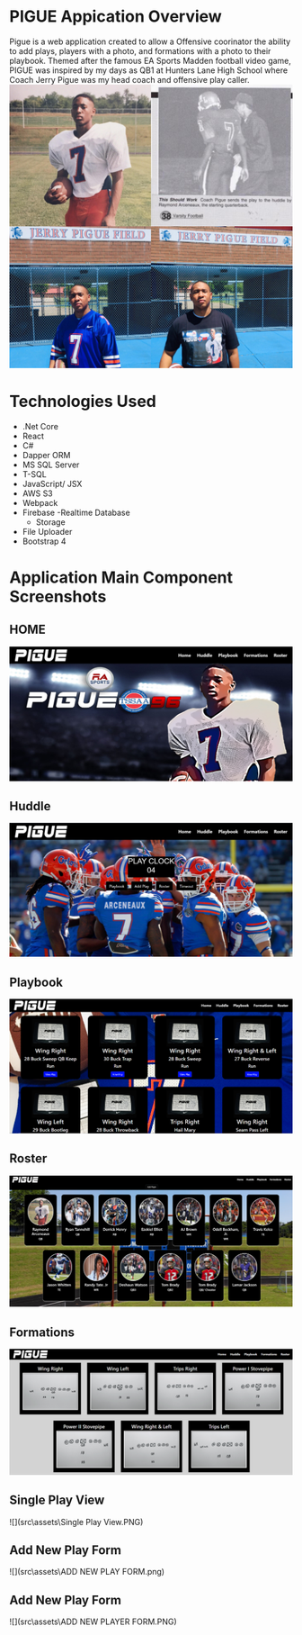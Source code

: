 # PIGUE Appication Overview

Pigue is a web application created to allow a Offensive coorinator the ability to add plays, players with a photo, and formations with a photo to their playbook.
Themed after the famous EA Sports Madden football video game, PIGUE was inspired by my days as QB1 at Hunters Lane High School where Coach Jerry Pigue was my head coach and offensive play caller.
![](src\assets\video\PigueReadme.jpg)

# Technologies Used
- .Net Core
-  React
-  C#
-  Dapper ORM
-  MS SQL Server
-  T-SQL
-  JavaScript/ JSX
-  AWS S3
-  Webpack
-  Firebase
    -Realtime Database
    - Storage
-  File Uploader
-  Bootstrap 4


# Application Main Component Screenshots

## HOME 
![](src\assets\HOME.PNG)

## Huddle
![](src\assets\HUDDLE.PNG)

## Playbook
![](src\assets\PLAYBOOK.PNG)

## Roster
![](src\assets\ROSTER.PNG)

## Formations
![](src\assets\FORMATIONS.PNG)

## Single Play View
![](src\assets\Single Play View.PNG)

## Add New Play Form
![](src\assets\ADD NEW PLAY FORM.png)

## Add New Play Form
![](src\assets\ADD NEW PLAYER FORM.PNG)




